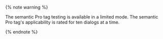 {% note warning %}

The semantic Pro tag testing is available in a limited mode. The semantic Pro tag's applicability is rated for ten dialogs at a time.

{% endnote %}